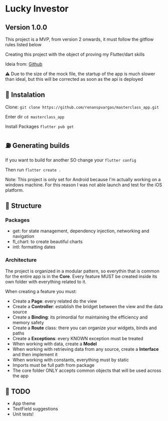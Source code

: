# Lucky Investor
## Version 1.0.0

This project is a MVP, from version 2 onwards, it must follow the gitflow rules listed below

Creating this project with the object of proving my Flutter/dart skills

Ideia from: [Github](https://github.com/guideti/variacao-ativo)

:warning: Due to the size of the mock file, the startup of the app is much slower than ideal, but this will be corrected as soon as the api is deployed

## :satellite: Instalation

Clone: `git clone https://github.com/renanspvargas/masterclass_app.git`

Enter dir `cd masterclass_app`

Install Packages `flutter pub get`

## :fuelpump: Generating builds

If you want to build for another SO change your `flutter config`

Then run `flutter create .`

Note: This project is only set for Android because I'm actually working on a windows machine. For this reason I was not able launch and test for the iOS platform.

## :ferris_wheel: Structure 

### Packages

- get: for state management, dependency injection, networking and navigation
- fl_chart: to create beautiful charts
- intl: formatting dates

### Architecture

The project is organized in a modular pattern, so everythin that is common for the entire app is in the **Core**. Every feature MUST be created inside its own folder with everything related to it.

When creating a feature you must:

 - Create a **Page**: every related do the view
 - Create a **Controller**: establish the bridget between the view and the data source
 - Create a **Binding**: its primordial for maintaining the efficiency and memory safety
 - Create a **Route** class: there you can organize your widgets, binds and paths
 - Create a **Exceptions**: every KNOWN exception must be treated
 - When working with data, create a **Model**
 - When working with retrieving data from any source, create a **Interface** and then implement it
 - When working with constants, everything must by static
 - Imports must be full path from package
 - The core folder ONLY accepts common objects that will be used across the app
 
 ## :nut_and_bolt: TODO
 - App theme
 - TextField suggestions
 - Unit tests!
